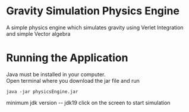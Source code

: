 # Gravity Simulation Physics Engine
A simple physics engine which simulates gravity using Verlet Integration and simple Vector algebra

# Running the Application
Java must be installed in your computer.<br/> Open terminal where you download the jar file and run
```
java -jar physicsEngine.jar
```
minimum jdk version -- jdk19
click on the screen to start simulation
